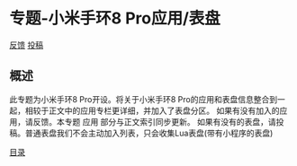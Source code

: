 # 专题-小米手环8 Pro应用/表盘

[反馈](https://gitee.com/pietechws/open-wear-wiki/issues/new?issue%5Bassignee_id%5D=0&issue%5Bmilestone_id%5D=0) [投稿](mailto://yizigezi@outlook.com)

## 概述
此专题为小米手环8 Pro开设。将关于小米手环8 Pro的应用和表盘信息整合到一起，相较于正文中的应用专栏更详细，并加入了表盘分区。 
如果有没有加入的应用，请反馈。本专题 应用 部分与正文索引同步更新。 
如果有没有的表盘，请投稿。普通表盘我们不会主动加入列表，只会收集Lua表盘(带有小程序的表盘)

[目录](./index.md '查看目录')

